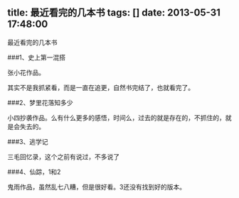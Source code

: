 title: 最近看完的几本书
tags: []
date: 2013-05-31 17:48:00
---

最近看完的几本书

###1、史上第一混搭

张小花作品。

其实不是我抓紧看，而是一直在追更，自然书完结了，也就看完了。

###2、梦里花落知多少

小四抄袭作品。么有什么更多的感悟，时间么，过去的就是存在的，不抓住的，就是会失去的。

###3、逃学记

三毛回忆录，这个之前有说过，不多说了

###4、仙踪，1和2

鬼雨作品，虽然乱七八糟，但是很好看。3还没有找到好的版本。
